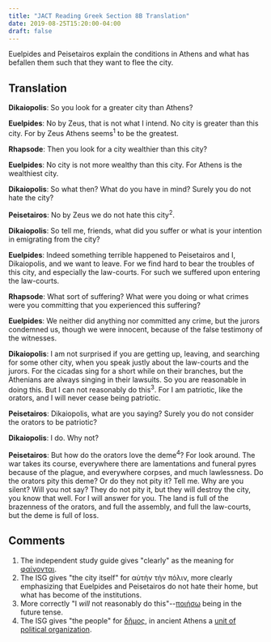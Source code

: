 ```yaml
---
title: "JACT Reading Greek Section 8B Translation"
date: 2019-08-25T15:20:00-04:00
draft: false 
---
```

Euelpides and Peisetairos explain the conditions in Athens and what has befallen them such that they want to flee the city.<!--more-->
## Translation
__Dikaiopolis__: So you look for a greater city than Athens?

__Euelpides__: No by Zeus, that is not what I intend. No city is greater than
this city. For by Zeus Athens seems<sup>1</sup> to be the greatest.

__Rhapsode__: Then you look for a city wealthier than this city?

__Euelpides__: No city is not more wealthy than this city. For Athens is the
wealthiest city.

__Dikaiopolis__: So what then? What do you have in mind? Surely you do not hate the
city?

__Peisetairos__: No by Zeus we do not hate this city<sup>2</sup>.

__Dikaiopolis__: So tell me, friends, what did you suffer or what is your intention
in emigrating from the city?

__Euelpides__: Indeed something terrible happened to Peisetairos and I, Dikaiopolis,
and we want to leave. For we find hard to bear the troubles of this city, and
especially the law-courts. For such we suffered upon entering the law-courts.

__Rhapsode__: What sort of suffering? What were you doing or what crimes were you
committing that you experienced this suffering?

__Euelpides__: We neither did anything nor committed any crime, but the jurors
condemned us, though we were innocent, because of the false testimony of the
witnesses.

__Dikaiopolis__: I am not surprised if you are getting up, leaving, and
searching for some other city, when you speak justly about the law-courts and
the jurors. For the cicadas sing for a short while on their branches, but the
Athenians are always singing in their lawsuits. So you are reasonable in doing
this. But I can not reasonably do this<sup>3</sup>. For I am patriotic, like the orators,
and I will never cease being patriotic.

__Peisetairos__: Dikaiopolis, what are you saying? Surely you do not consider the
orators to be patriotic?

__Dikaiopolis__: I do. Why not?

__Peisetairos__: But how do the orators love the deme<sup>4</sup>? For look around. The war
takes its course, everywhere there are lamentations and funeral pyres
because of the plague, and everywhere corpses, and much lawlessness. Do the
orators pity this deme? Or do they not pity it? Tell me. Why are you
silent? Will you not say? They do not pity it, but they will destroy the city,
you know that well. For I will answer for you. The land is full of the
brazenness of the orators, and full the assembly, and full the law-courts, but
the deme is full of loss.
## Comments
1. The independent study guide gives "clearly" as the meaning for [φαίνονται](http://www.perseus.tufts.edu/hopper/morph?l=fai/nomai&la=greek#lexicon).
2. The ISG gives "the city itself" for αὐτὴν τὴν πόλιν, more clearly emphasizing that Euelpides and Peisetairos do not hate their home, but what has become of the institutions.
3. More correctly "I _will_ not reasonably do this"--[ποιήσω](http://www.perseus.tufts.edu/hopper/morph?l=poih/sw&la=greek#lexicon) being in the future tense.
4. The ISG gives "the people" for [δῆμος](http://www.perseus.tufts.edu/hopper/text?doc=Perseus%3Atext%3A1999.04.0058%3Aentry%3Ddh%3Dmos), in ancient Athens a [unit of political organization](https://en.wikipedia.org/wiki/Deme).